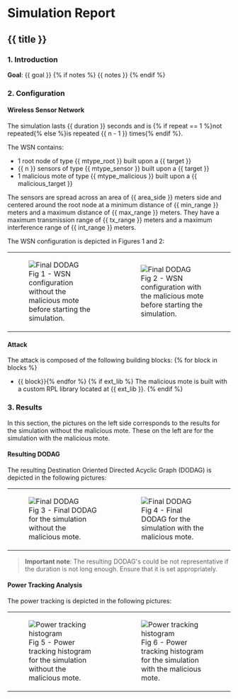 # Simulation Report

## {{ title }}

### 1. Introduction

**Goal**: {{ goal }}
{% if notes %}
{{ notes }}
{% endif %}
### 2. Configuration

#### Wireless Sensor Network

The simulation lasts {{ duration }} seconds and is {% if repeat == 1 %}not repeated{% else %}is repeated {{ n - 1 }} times{% endif %}.

The WSN contains:

- 1 root node of type {{ mtype_root }} built upon a {{ target }}
- {{ n }} sensors of type {{ mtype_sensor }} built upon a {{ target }}
- 1 malicious mote of type {{ mtype_malicious }} built upon a {{ malicious_target }}

The sensors are spread across an area of {{ area_side }} meters side and centered around the root node at a minimum distance of {{ min_range }} meters and a maximum distance of {{ max_range }} meters. They have a maximum transmission range of {{ tx_range }} meters and a maximum interference range of {{ int_range }} meters.

The WSN configuration is depicted in Figures 1 and 2:

<table border="0">
<tr>
<td>
   <figure>
    <img src="without-malicious/results/wsn-without-malicious_start.png" alt="Final DODAG">
    <figcaption>Fig 1 - WSN configuration without the malicious mote before starting the simulation.</figcaption>
  </figure> 
</td>
<td>
   <figure>
    <img src="with-malicious/results/wsn-with-malicious_start.png" alt="Final DODAG">
    <figcaption>Fig 2 - WSN configuration with the malicious mote before starting the simulation.</figcaption>
  </figure> 
</td>
</tr>
</table>

#### Attack

The attack is composed of the following building blocks:
{% for block in blocks %}
- {{ block}}{% endfor %}
{% if ext_lib %}
The malicious mote is built with a custom RPL library located at {{ ext_lib }}.
{% endif %}

### 3. Results

In this section, the pictures on the left side corresponds to the results for the simulation without the malicious mote. These on the left are for the simulation with the malicious mote.

#### Resulting DODAG

The resulting Destination Oriented Directed Acyclic Graph (DODAG) is depicted in the following pictures:

<table border="0">
<tr>
<td>
   <figure>
    <img src="without-malicious/results/dodag.png" alt="Final DODAG">
    <figcaption>Fig 3 - Final DODAG for the simulation without the malicious mote.</figcaption>
  </figure> 
</td>
<td>
   <figure>
    <img src="with-malicious/results/dodag.png" alt="Final DODAG">
    <figcaption>Fig 4 - Final DODAG for the simulation with the malicious mote.</figcaption>
  </figure> 
</td>
</tr>
</table>

> **Important note**: The resulting DODAG's could be not representative if the duration is not long enough. Ensure that it is set appropriately.

#### Power Tracking Analysis

The power tracking is depicted in the following pictures:

<table border="0">
<tr>
<td>
   <figure>
    <img src="without-malicious/results/powertracking.png" alt="Power tracking histogram">
    <figcaption>Fig 5 - Power tracking histogram for the simulation without the malicious mote.</figcaption>
  </figure> 
</td>
<td>
   <figure>
    <img src="with-malicious/results/powertracking.png" alt="Power tracking histogram">
    <figcaption>Fig 6 - Power tracking histogram for the simulation with the malicious mote.</figcaption>
  </figure> 
</td>
</tr>
</table>
